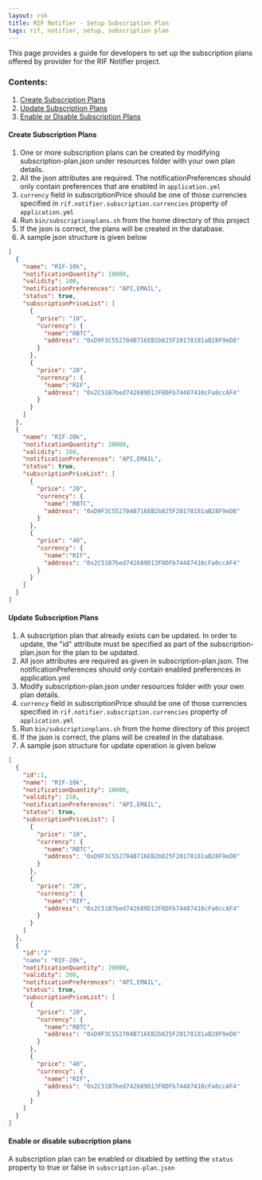 ```yaml
---
layout: rsk
title: RIF Notifier - Setup Subscription Plan
tags: rif, notifier, setup, subscription plan
---
```


This page provides a guide for developers to set up the subscription plans offered by provider for the RIF Notifier project.

### Contents:

 1. [Create Subscription Plans](#create-subscription-plans)
 2. [Update Subscription Plans](#update-subscription-plans)
 3. [Enable or Disable Subscription Plans](#enable-or-disable-subscription-plans)

#### **Create Subscription Plans**

1. One or more subscription plans can be created by modifying subscription-plan.json under resources folder with your own plan details.
2. All the json attributes are required. The notificationPreferences should only contain preferences that are enabled in `application.yml`
3. `currency` field in subscriptionPrice should be one of those currencies specified in `rif.notifier.subscription.currencies` property of `application.yml `
4. Run `bin/subscriptionplans.sh` from the home directory of this project
5. If the json is correct, the plans will be created in the database.
6. A sample json structure is given below

```json
[
  {
    "name": "RIF-10k",
    "notificationQuantity": 10000,
    "validity": 100,
    "notificationPreferences": "API,EMAIL",
    "status": true,
    "subscriptionPriceList": [
      {
        "price": "10",
        "currency": {
          "name":"RBTC",
          "address": "0xD9F3C552704B716EB2b825F20178181aB28F9eD8"
        }
      },
      {
        "price": "20",
        "currency": {
          "name":"RIF",
          "address": "0x2C51B7bed742689D13F8DFb74487410cFa0ccAF4"
        }
      }
    ]
  },
  {
    "name": "RIF-20k",
    "notificationQuantity": 20000,
    "validity": 100,
    "notificationPreferences": "API,EMAIL",
    "status": true,
    "subscriptionPriceList": [
      {
        "price": "20",
        "currency": {
          "name":"RBTC",
          "address": "0xD9F3C552704B716EB2b825F20178181aB28F9eD8"
        }
      },
      {
        "price": "40",
        "currency": {
          "name":"RIF",
          "address": "0x2C51B7bed742689D13F8DFb74487410cFa0ccAF4"
        }
      }
    ]
  }
]
```

#### **Update Subscription Plans**

1. A subscription plan that already exists can be updated. In order to update, the "id" attribute must be specified as part of the subscription-plan.json for the plan to be updated.
2. All json attributes are required as given in subscription-plan.json. The notificationPreferences should only contain enabled preferences in application.yml
2. Modify subscription-plan.json under resources folder with your own plan details.
5. `currency` field in subscriptionPrice should be one of those currencies specified in `rif.notifier.subscription.currencies` property of `application.yml `
6. Run `bin/subscriptionplans.sh` from the home directory of this project
7. If the json is correct, the plans will be created in the database.
8. A sample json structure for update operation is given below

```json
[
  {
    "id":1,
    "name": "RIF-10k",
    "notificationQuantity": 10000,
    "validity": 150,
    "notificationPreferences": "API,EMAIL",
    "status": true,
    "subscriptionPriceList": [
      {
        "price": "10",
        "currency": {
          "name":"RBTC",
          "address": "0xD9F3C552704B716EB2b825F20178181aB28F9eD8"
        }
      },
      {
        "price": "20",
        "currency": {
          "name":"RIF",
          "address": "0x2C51B7bed742689D13F8DFb74487410cFa0ccAF4"
        }
      }
    ]
  },
  {
    "id":"2"
    "name": "RIF-20k",
    "notificationQuantity": 20000,
    "validity": 200,
    "notificationPreferences": "API,EMAIL",
    "status": true,
    "subscriptionPriceList": [
      {
        "price": "20",
        "currency": {
          "name":"RBTC",
          "address": "0xD9F3C552704B716EB2b825F20178181aB28F9eD8"
        }
      },
      {
        "price": "40",
        "currency": {
          "name":"RIF",
          "address": "0x2C51B7bed742689D13F8DFb74487410cFa0ccAF4"
        }
      }
    ]
  }
]

```

#### Enable or disable subscription plans

A subscription plan can be enabled or disabled by setting the `status` property to true or false in `subscription-plan.json`
